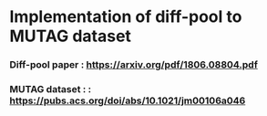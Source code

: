 # Implementation of diff-pool to MUTAG dataset

### Diff-pool paper : https://arxiv.org/pdf/1806.08804.pdf
### MUTAG dataset : : https://pubs.acs.org/doi/abs/10.1021/jm00106a046
